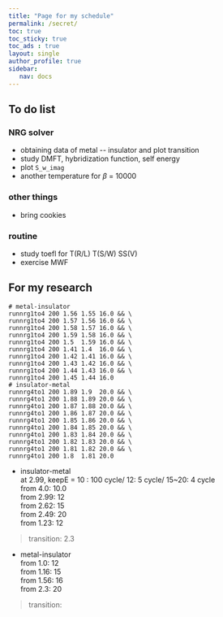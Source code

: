 ```yaml
---
title: "Page for my schedule"
permalink: /secret/
toc: true
toc_sticky: true
toc_ads : true
layout: single
author_profile: true
sidebar:
   nav: docs
---
```


## To do list

### NRG solver
* obtaining data of metal -- insulator and plot transition
* study DMFT, hybridization function, self energy
* plot `S_w_imag`
* another temperature for $\beta$ = 10000

### other things
* bring cookies

### routine
- study toefl for T(R/L) T(S/W) SS(V)
- exercise MWF

## For my research

```shell
# metal-insulator
runnrg1to4 200 1.56 1.55 16.0 && \
runnrg1to4 200 1.57 1.56 16.0 && \
runnrg1to4 200 1.58 1.57 16.0 && \
runnrg1to4 200 1.59 1.58 16.0 && \
runnrg1to4 200 1.5  1.59 16.0 && \
runnrg1to4 200 1.41 1.4  16.0 && \
runnrg1to4 200 1.42 1.41 16.0 && \
runnrg1to4 200 1.43 1.42 16.0 && \
runnrg1to4 200 1.44 1.43 16.0 && \
runnrg1to4 200 1.45 1.44 16.0
# insulator-metal
runnrg4to1 200 1.89 1.9  20.0 && \
runnrg4to1 200 1.88 1.89 20.0 && \
runnrg4to1 200 1.87 1.88 20.0 && \
runnrg4to1 200 1.86 1.87 20.0 && \
runnrg4to1 200 1.85 1.86 20.0 && \
runnrg4to1 200 1.84 1.85 20.0 && \
runnrg4to1 200 1.83 1.84 20.0 && \
runnrg4to1 200 1.82 1.83 20.0 && \
runnrg4to1 200 1.81 1.82 20.0 && \
runnrg4to1 200 1.8  1.81 20.0
```

* insulator-metal  
at 2.99, keepE = 10 : 100 cycle/ 12: 5 cycle/ 15~20: 4 cycle  
from 4.0: 10.0  
from 2.99: 12  
from 2.62: 15  
from 2.49: 20  
from 1.23: 12
> transition: 2.3

* metal-insulator  
from 1.0: 12  
from 1.16: 15  
from 1.56: 16   
from 2.3: 20
> transition:
